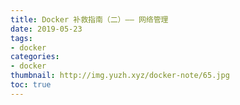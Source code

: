```yaml
---
title: Docker 补救指南（二）—— 网络管理
date: 2019-05-23
tags:
- docker
categories:
- docker
thumbnail: http://img.yuzh.xyz/docker-note/65.jpg
toc: true
---
```

